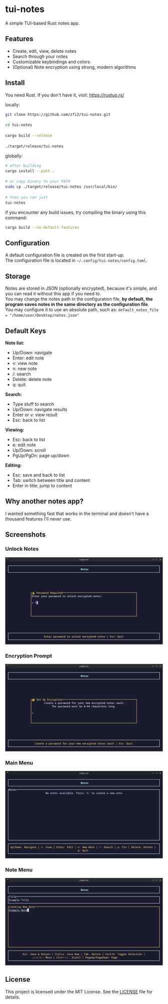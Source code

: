 # tui-notes

A simple TUI-based Rust notes app.

## Features

- Create, edit, view, delete notes
- Search through your notes
- Customizable keybindings and colors
- (Optional) Note encryption using strong, modern algorithms

## Install

You need Rust. If you don't have it, visit: https://rustup.rs/

locally:
```bash
git clone https://github.com/zfi2/tui-notes.git
 
cd tui-notes

cargo build --release

./target/release/tui-notes
```

globally:
```bash
# after building
cargo install --path .

# or copy binary to your PATH
sudo cp ./target/release/tui-notes /usr/local/bin/

# then you can just
tui-notes
```

if you encounter any build issues, try compiling the binary using this command:
```bash
cargo build --no-default-features
```

## Configuration

A default configuration file is created on the first start-up.\
The configuration file is located in `~/.config/tui-notes/config.toml`.

## Storage

Notes are stored in JSON (optionally encrypted), because it's simple, and you can read it without this app if you need to.\
You may change the notes path in the configuration file, **by default, the program saves notes in the same directory as the configuration file**.\
You may configure it to use an absolute path, such as: `default_notes_file = "/home/user/Desktop/notes.json"`

## Default Keys

**Note list:**
- Up/Down: navigate
- Enter: edit note
- v: view note  
- n: new note
- /: search
- Delete: delete note
- q: quit

**Search:**
- Type stuff to search
- Up/Down: navigate results
- Enter or v: view result
- Esc: back to list

**Viewing:**
- Esc: back to list
- e: edit note
- Up/Down: scroll
- PgUp/PgDn: page up/down

**Editing:**
- Esc: save and back to list
- Tab: switch between title and content
- Enter in title: jump to content

## Why another notes app?

I wanted something fast that works in the terminal and doesn't have a thousand features I'll never use.

## Screenshots

### Unlock Notes
![Unlock Notes](screenshots/unlock_notes.png)

### Encryption Prompt
![Encryption Prompt](screenshots/encryption_prompt.png)

### Main Menu
![Main Menu](screenshots/main_menu.png)

### Note Menu
![Note Menu](screenshots/note_menu.png)
## License

This project is licensed under the MIT License. See the [LICENSE](LICENSE) file for details.
